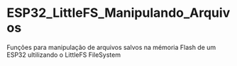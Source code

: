 # ESP32_LittleFS_Manipulando_Arquivos
 Funções para manipulação de arquivos salvos na mémoria Flash de um ESP32 ultilizando o LittleFS FileSystem
